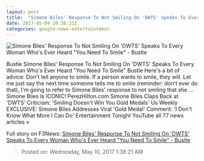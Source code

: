 ```yaml
---
layout: post
title:  "Simone Biles' Response To Not Smiling On 'DWTS' Speaks To Every Woman Who's Ever Heard 'You Need To Smile' - Bustle"
date: 2017-05-09 20:38:21Z
categories: google-news-entertaintment
---
```


![Simone Biles' Response To Not Smiling On 'DWTS' Speaks To Every Woman Who's Ever Heard "You Need To Smile" - Bustle](https://typeset-beta.imgix.net/2017%2F5%2F9%2F633855668.jpg?w=1200&h=630&fm=jpg&fit=crop&crop=faces&auto=format&q=70)

Bustle Simone Biles' Response To Not Smiling On 'DWTS' Speaks To Every Woman Who's Ever Heard "You Need To Smile" Bustle Here's a bit of advice: Don't tell anyone to smile. If a person wants to smile, they will. Let me just say the next time someone tells me to smile (reminder: don't ever do that), I'm going to refer to Simone Biles' response to not smiling that she ... Simone Biles Is ICONIC! PerezHilton.com Simone Biles Claps Back at 'DWTS' Criticism: 'Smiling Doesn't Win You Gold Medals' Us Weekly EXCLUSIVE: Simone Biles Addresses Viral 'Gold Medal' Comment: 'I Don't Know What More I Can Do' Entertainment Tonight YouTube all 77 news articles »


Full story on F3News: [Simone Biles' Response To Not Smiling On 'DWTS' Speaks To Every Woman Who's Ever Heard "You Need To Smile" - Bustle](http://www.f3nws.com/n/DXSjND)

> Posted on: Wednesday, May 10, 2017 1:38:21 AM

